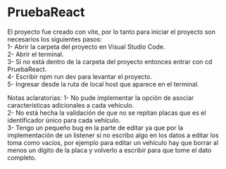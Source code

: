 # PruebaReact
El proyecto fue creado con vite, por lo tanto para iniciar el proyecto son necesarios los siguientes pasos:  
1- Abrir la carpeta del proyecto en Visual Studio Code.  
2- Abrir el terminal.  
3- Si no está dentro de la carpeta del proyecto entonces entrar con cd PruebaReact.  
4- Escribir npm run dev para levantar el proyecto.  
5- Ingresar desde la ruta de local host que aparece en el terminal.  

Notas aclaratorias:
1- No pude implementar la opción de asociar características adicionales a cada vehículo.  
2- No está hecha la validación de que no se repitan placas que es el identificador único para cada vehículo.  
3- Tengo un pequeño bug en la parte de editar ya que por la implementación de un listener si no escribo algo en los datos a editar los toma como vacíos, por ejemplo para editar un vehículo hay que borrar al menos un dígito de la placa y volverlo a escribir para que tome el dato completo.  
